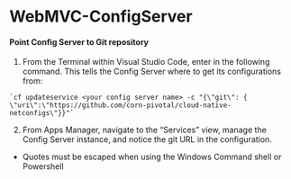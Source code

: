 # WebMVC-ConfigServer
#### Point Config Server to Git repository 
  1. From the Terminal within Visual Studio Code, enter in the following command. This tells the Config Server where to get its configurations from: 
  
    `cf updateservice <your config server name> -c "{\"git\": { \"uri\":\"https://github.com/corn-pivotal/cloud-native-netconfigs\"}}"` 
  
  2. From Apps Manager, navigate to the “Services” view, manage the Config Server instance, and notice the git URL in the configuration.

* Quotes must be escaped when using the Windows Command shell or Powershell
